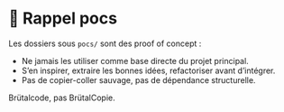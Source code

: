 # 🚨 Rappel pocs

Les dossiers sous `pocs/` sont des proof of concept :
- Ne jamais les utiliser comme base directe du projet principal.
- S’en inspirer, extraire les bonnes idées, refactoriser avant d’intégrer.
- Pas de copier-coller sauvage, pas de dépendance structurelle.

Brütalcode, pas BrütalCopie.
